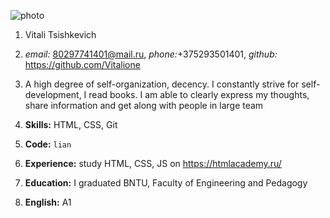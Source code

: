 ![photo](/img/photo.jpg "Аватар")

1. Vitali Tsishkevich
2. _email:_ 80297741401@mail.ru, _phone:_+375293501401, _github:_ <https://github.com/Vitalione>

3. A high degree of self-organization, decency. I constantly strive for self-development, I read books. I am able to clearly express my thoughts, share information and get along with people in large team
4. **Skills:** HTML, CSS, Git
5. **Code:** `lian`
6. **Experience:** study HTML, CSS, JS on <https://htmlacademy.ru/>
7. **Education:** I graduated BNTU, Faculty of Engineering and Pedagogy
8. **English:** A1

